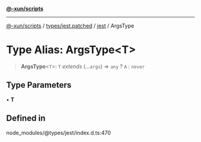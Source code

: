 [**@-xun/scripts**](../../../../../README.md)

***

[@-xun/scripts](../../../../../README.md) / [types/jest.patched](../../../README.md) / [jest](../README.md) / ArgsType

# Type Alias: ArgsType\<T\>

> **ArgsType**\<`T`\>: `T` *extends* (...`args`) => `any` ? `A` : `never`

## Type Parameters

• **T**

## Defined in

node\_modules/@types/jest/index.d.ts:470
